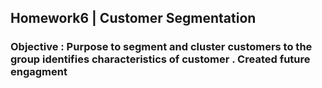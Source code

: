 
## Homework6 | Customer Segmentation
### Objective : Purpose to segment and cluster customers to the group identifies characteristics of customer . Created future engagment
###  
